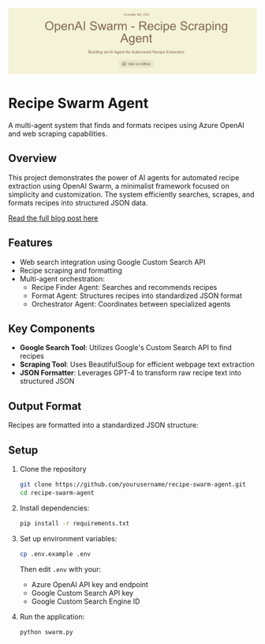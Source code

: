 ![Recipe Swarm Agent Banner](assets/banner.png)

# Recipe Swarm Agent

A multi-agent system that finds and formats recipes using Azure OpenAI and web scraping capabilities.

## Overview

This project demonstrates the power of AI agents for automated recipe extraction using OpenAI Swarm, a minimalist framework focused on simplicity and customization. The system efficiently searches, scrapes, and formats recipes into structured JSON data.

[Read the full blog post here](URL_TO_BE_ADDED)

## Features

- Web search integration using Google Custom Search API
- Recipe scraping and formatting
- Multi-agent orchestration:
  - Recipe Finder Agent: Searches and recommends recipes
  - Format Agent: Structures recipes into standardized JSON format
  - Orchestrator Agent: Coordinates between specialized agents

## Key Components

- **Google Search Tool**: Utilizes Google's Custom Search API to find recipes
- **Scraping Tool**: Uses BeautifulSoup for efficient webpage text extraction
- **JSON Formatter**: Leverages GPT-4 to transform raw recipe text into structured JSON

## Output Format

Recipes are formatted into a standardized JSON structure:

## Setup

1. Clone the repository
   ```bash
   git clone https://github.com/yourusername/recipe-swarm-agent.git
   cd recipe-swarm-agent
   ```

2. Install dependencies:
   ```bash
   pip install -r requirements.txt
   ```

3. Set up environment variables:
   ```bash
   cp .env.example .env
   ```
   Then edit `.env` with your:
   - Azure OpenAI API key and endpoint
   - Google Custom Search API key
   - Google Custom Search Engine ID

4. Run the application:
   ```bash
   python swarm.py
   ```